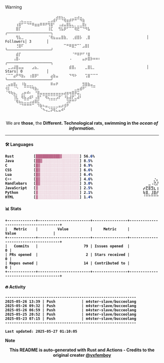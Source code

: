 > [!WARNING]
> ```>                                                          
> ⠀⠀⠀⠀⠀⠀⠀⠀⠀⠀⠀⠀⠀⠀⠀⠀⠀⠀⠀⣠⣤⣄⡀⠀⠀⠀⣀⣠⣀⠀⠀⠀⠀⠀⠀⠀                     
> ⠀⠀⠀⠀⠀⢀⣄⣀⣀⣀⠀⠀⠀⠀⠀⠀⣀⣠⣾⠏⠉⠙⢿⣶⡾⠟⠛⠉⠻⣷⠀⠀⠀⠀⠀⠀                     
> ⠀⠀⠀⠀⢰⣿⠋⠉⠙⠛⠿⣶⣶⠿⠿⠟⢻⣿⠃⠀⢠⣴⣤⣿⣧⣄⡀⣀⣀⣿⡆⠀⠀⠀⠀⠀                     
> ⠀⠀⠀⠀⣿⡏⠀⠀⠀⠀⠀⠀⠀⠀⠀⠀⢸⣏⠀⠀⢻⣧⡿⠋⠉⠉⢿⣟⠉⠙⠻⣧⠀⠀⠀⠀                     ╭────────────────────╮
> ⠀⠀⠀⠀⢻⣧⣀⠀⠀⠀⠀⠀⠀⠀⠀⠀⠈⢿⣦⣤⣤⣿⣷⡀⠀⢀⣾⣿⡧⠀⢀⣿⠀⠀⠀⠀                     │ Followers│ 3       │
> ⠀⠀⠀⠀⢘⣿⠏⠀⠀⠀⠀⠀⠀⠀⠀⠀⠀⠀⠀⠀⠀⠀⠉⠛⠿⣿⡛⠉⠁⣠⣿⡇⠀⠀⠀⠀                     ╰────────────────────╯
> ⠀⠀⠀⠀⣾⡏⠀⠀⠀⠀⠀⠀⠀⠀⠀⠀⠀⠀⠀⠀⠀⠀⠀⠀⠀⠈⠛⠿⠟⠋⠘⣿⠀⠀⠀⠀                     
> ⠀⠀⠀⢠⣿⠄⠀⠀⠀⠀⠀⠀⠀⠀⠀⠀⠀⠀⠀⠀⠀⠀⠀⠀⠠⠀⠀⠀⠀⣤⡶⣿⡷⠶⠶⠆                     ╭────────────────────╮
> ⠀⣀⣠⣼⣿⣤⣤⠀⠀⠀⣠⣦⡀⠀⠀⠀⠀⠀⠀⠀⠀⠀⠀⠀⣾⣿⡄⠀⠀⠀⣀⣿⣇⡀⠀⠀                     │ Stars│ 0           │
> ⠈⠉⠉⣴⠟⠻⣷⡄⠀⢰⣿⡿⠃⠀⠀⠀⠀⣴⣷⣤⠀⠀⠀⠀⠙⠻⠗⠀⠀⠀⢩⣿⠉⠉⠉⠀                     ╰────────────────────╯
> ⢀⣤⣶⣿⡄⠀⠸⣷⣀⣀⡀⠀⠀⠀⠀⠀⠀⠿⠶⠟⠀⠀⠀⠀⠀⠀⠀⠀⠀⣻⣿⣷⣤⣀⠀⠀                     
> ⢺⡇⠀⠈⠑⠀⠀⠉⠉⠙⠻⣷⡄⠀⠀⠀⠀⠀⠀⠀⠀⠀⠀⠀⠀⠀⣀⣤⣾⠟⠁⠀⠈⠉⠀⠀                     
> ⠈⠻⢷⣦⡀⠀⣠⡶⠾⠆⠀⠘⣿⣤⣤⣤⣤⣤⣤⣤⣤⣤⣴⣶⢶⣿⡿⣭⡀⠀⠀⠀⠀⠀⠀⠀                     
> ⠀⠀⠀⢹⣇⠀⢿⣧⣠⣾⠇⢠⣿⠃⠉⢿⣍⣉⣉⣩⡟⠁⠸⣧⣼⡟⣁⣼⠇⠀⠀⠀⠀⠀⠀⠀                     
> ⠀⠀⠀⠈⢿⣦⣄⣉⣉⣠⣴⣿⣏⠀⠀⠀⠈⠉⠉⠁⠀⠀⠀⣹⡟⠛⠋⠀⠀⠀⠀⠀⠀⠀⠀⠀                     
> ⠀⠀⠀⠀⠀⠈⠙⠛⠛⠛⠉⠀⠹⣷⠦⣤⣀⣀⣀⣀⣤⡴⣺⠟⠀⠀⠀⠀⠀⠀⠀⠀⠀⠀⠀⠀                     
> ⠀⠀⠀⠀⠀⠀⠀⠀⠀⠀⠀⠀⠀⠈⠳⢤⣈⡽⢿⣅⣤⠾⠃⠀⠀⠀⠀⠀⠀⠀⠀⠀⠀⠀⠀⠀                     
>                                                          
> ```
> <p style="text-align: center;">We are <b>those</b>, the <b>Different<b/>. Technological rats, swimming in the <i>ocean of information</i>.</p>

---

#### 🛠️ Languages
```css
Rust         [███████████▓░░░░░░░░] 56.6%
Java         [██▓░░░░░░░░░░░░░░░░░] 8.5%                       ⠀⠀⠀⠀⠀⠀⠀⠀⠀⠀⠀⠀⢀⣀⣀⣀⠀⠀⠀⠀⠀⠀⠀⠀⠀⠀⠀⠀
C            [█▓░░░░░░░░░░░░░░░░░░] 6.9%                       ⠀⠀⠀⠀⠀⠀⠀⠀⠀⠀⠀⠀⢇⠀⠃⣈⠇⠀⠀⠀⠀⠀⠀⠀⠀⠀⠀⠀
CSS          [█▓░░░░░░░░░░░░░░░░░░] 6.6%                       ⠀⠀⠀⠀⠀⠀⠀⣤⣤⣤⣄⣀⡀⠙⠞⠁⠀⠀⠀⣀⣀⣀⣀⠀⠀⠀⠀⠀
Lua          [█▓░░░░░░░░░░░░░░░░░░] 6.4%                       ⠀⠀⠀⠀⠀⠀⢰⡏⢻⣫⣿⣿⣿⣿⣿⣿⣿⣿⣿⣿⢿⠟⣿⠀⠀⠀⠀⠀
C++          [█▓░░░░░░░░░░░░░░░░░░] 4.6%                       ⠀⠀⠀⠀⡐⡄⣸⣰⣿⣿⣿⣿⣿⣿⣿⣿⣿⣿⣿⣿⣷⣄⣿⠀⠀⠀⠀⠀
Handlebars   [█▓░░░░░░░░░░░░░░░░░░] 3.0%                       ⠀⠀⣀⠠⢝⡜⣿⣿⡟⢉⣭⡝⢿⣿⣿⣿⡟⣭⣭⠉⢻⣿⡿⡠⠒⠀⠀⠀
JavaScript   [▓░░░░░░░░░░░░░░░░░░░] 2.5%                       ⡴⣟⣿⣻⣆⢰⣿⣿⠀⢸⣿⣿⢸⣿⣿⣿⠙⣿⣿⠇⠈⣿⣿⠱⠭⠄⠀⠀
Python       [▓░░░░░░░░░░░░░░░░░░░] 2.1%                       ⢷⣿⡀⣸⣿⡞⣿⣿⣄⠀⠉⠁⣼⣿⢿⣿⣧⠈⠁⠀⣰⣿⣿⣠⣴⣶⣦⣄
HTML         [▓░░░░░░░░░░░░░░░░░░░] 1.4%                       ⠈⠉⠉⠉⠉⠉⠉⠉⠉⠉⠉⠉⠙⠒⠓⠒⠛⠛⠛⠛⠛⠛⠓⠻⡏⣿⣿⠿
```

#### 📊 Stats
```
+-------------+------------------------+----------------+--------------------------------------+
|   Metric    |         Value          |     Metric     |                Value                 |
+-------------+------------------------+----------------+--------------------------------------+
|   Commits   |                     79 | Issues opened  |                                    0 |
| PRs opened  |                      2 | Stars received |                                    0 |
| Repos owned |                     14 | Contributed to |                                    0 |
+-------------+------------------------+----------------+--------------------------------------+
```

#### 🔥 Activity
```
------------------------------------------------------------
2025-05-26 13:39 | Push            | m4ster-slave/bucceolang
2025-05-26 09:32 | Push            | m4ster-slave/bucceolang
2025-05-26 06:59 | Push            | m4ster-slave/bucceolang
2025-05-25 20:52 | Push            | m4ster-slave/bucceolang
2025-05-23 07:15 | Push            | m4ster-slave/bucceolang
------------------------------------------------------------

Last updated: 2025-05-27 01:10:05
```

> [!NOTE]
> <p align="center">This README is <b>auto-generated</b> with Rust and Actions - Credits to the original creater <a href="https://github.com/vxfemboy/vxfemboy/">@vxfemboy</a></p>
